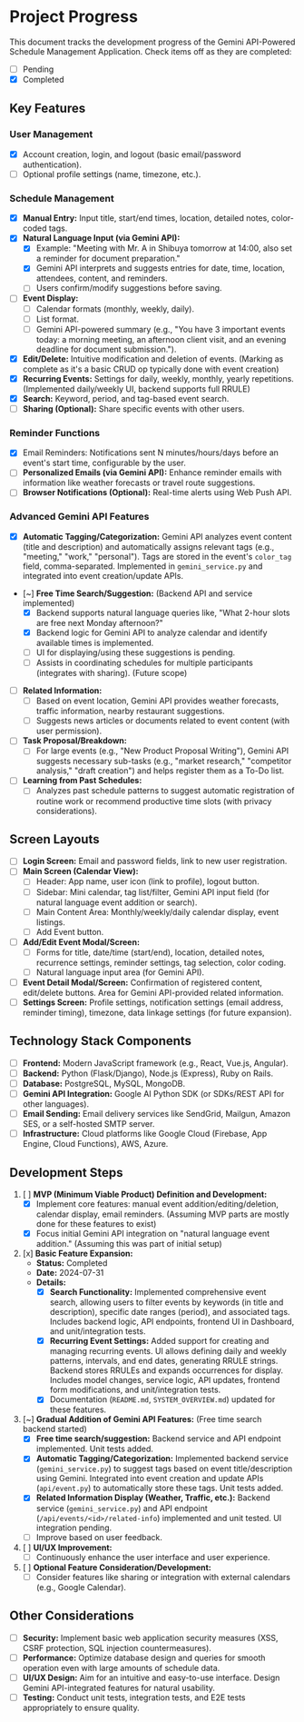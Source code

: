 # Project Progress

This document tracks the development progress of the Gemini API-Powered Schedule Management Application.
Check items off as they are completed:
- [ ] Pending
- [x] Completed

## Key Features

### User Management
- [x] Account creation, login, and logout (basic email/password authentication).
- [ ] Optional profile settings (name, timezone, etc.).

### Schedule Management
- [x] **Manual Entry:** Input title, start/end times, location, detailed notes, color-coded tags.
- [x] **Natural Language Input (via Gemini API):**
    - [x] Example: "Meeting with Mr. A in Shibuya tomorrow at 14:00, also set a reminder for document preparation."
    - [x] Gemini API interprets and suggests entries for date, time, location, attendees, content, and reminders.
    - [ ] Users confirm/modify suggestions before saving.
- [ ] **Event Display:**
    - [ ] Calendar formats (monthly, weekly, daily).
    - [ ] List format.
    - [ ] Gemini API-powered summary (e.g., "You have 3 important events today: a morning meeting, an afternoon client visit, and an evening deadline for document submission.").
- [x] **Edit/Delete:** Intuitive modification and deletion of events. (Marking as complete as it's a basic CRUD op typically done with event creation)
- [x] **Recurring Events:** Settings for daily, weekly, monthly, yearly repetitions. (Implemented daily/weekly UI, backend supports full RRULE)
- [x] **Search:** Keyword, period, and tag-based event search.
- [ ] **Sharing (Optional):** Share specific events with other users.
### Reminder Functions
- [x] Email Reminders: Notifications sent N minutes/hours/days before an event\'s start time, configurable by the user.
- [ ] **Personalized Emails (via Gemini API):** Enhance reminder emails with information like weather forecasts or travel route suggestions.
- [ ] **Browser Notifications (Optional):** Real-time alerts using Web Push API.

### Advanced Gemini API Features
- [x] **Automatic Tagging/Categorization:** Gemini API analyzes event content (title and description) and automatically assigns relevant tags (e.g., "meeting," "work," "personal"). Tags are stored in the event's `color_tag` field, comma-separated. Implemented in `gemini_service.py` and integrated into event creation/update APIs.
- [~] **Free Time Search/Suggestion:** (Backend API and service implemented)
    - [x] Backend supports natural language queries like, "What 2-hour slots are free next Monday afternoon?"
    *   [x] Backend logic for Gemini API to analyze calendar and identify available times is implemented.
    - [ ] UI for displaying/using these suggestions is pending.
    - [ ] Assists in coordinating schedules for multiple participants (integrates with sharing). (Future scope)
- [ ] **Related Information:**
    - [ ] Based on event location, Gemini API provides weather forecasts, traffic information, nearby restaurant suggestions.
    - [ ] Suggests news articles or documents related to event content (with user permission).
- [ ] **Task Proposal/Breakdown:**
    - [ ] For large events (e.g., "New Product Proposal Writing"), Gemini API suggests necessary sub-tasks (e.g., "market research," "competitor analysis," "draft creation") and helps register them as a To-Do list.
- [ ] **Learning from Past Schedules:**
    - [ ] Analyzes past schedule patterns to suggest automatic registration of routine work or recommend productive time slots (with privacy considerations).
## Screen Layouts

- [ ] **Login Screen:** Email and password fields, link to new user registration.
- [ ] **Main Screen (Calendar View):**
    - [ ] Header: App name, user icon (link to profile), logout button.
    - [ ] Sidebar: Mini calendar, tag list/filter, Gemini API input field (for natural language event addition or search).
    - [ ] Main Content Area: Monthly/weekly/daily calendar display, event listings.
    - [ ] Add Event button.
- [ ] **Add/Edit Event Modal/Screen:**
    - [ ] Forms for title, date/time (start/end), location, detailed notes, recurrence settings, reminder settings, tag selection, color coding.
    - [ ] Natural language input area (for Gemini API).
- [ ] **Event Detail Modal/Screen:** Confirmation of registered content, edit/delete buttons. Area for Gemini API-provided related information.
- [ ] **Settings Screen:** Profile settings, notification settings (email address, reminder timing), timezone, data linkage settings (for future expansion).
## Technology Stack Components

- [ ] **Frontend:** Modern JavaScript framework (e.g., React, Vue.js, Angular).
- [ ] **Backend:** Python (Flask/Django), Node.js (Express), Ruby on Rails.
- [ ] **Database:** PostgreSQL, MySQL, MongoDB.
- [ ] **Gemini API Integration:** Google AI Python SDK (or SDKs/REST API for other languages).
- [ ] **Email Sending:** Email delivery services like SendGrid, Mailgun, Amazon SES, or a self-hosted SMTP server.
- [ ] **Infrastructure:** Cloud platforms like Google Cloud (Firebase, App Engine, Cloud Functions), AWS, Azure.
## Development Steps

1.  [ ] **MVP (Minimum Viable Product) Definition and Development:**
    *   [x] Implement core features: manual event addition/editing/deletion, calendar display, email reminders. (Assuming MVP parts are mostly done for these features to exist)
    *   [x] Focus initial Gemini API integration on "natural language event addition." (Assuming this was part of initial setup)
2.  [x] **Basic Feature Expansion:**
    *   **Status:** Completed
    *   **Date:** 2024-07-31
    *   **Details:**
        -   [x] **Search Functionality:** Implemented comprehensive event search, allowing users to filter events by keywords (in title and description), specific date ranges (period), and associated tags. Includes backend logic, API endpoints, frontend UI in Dashboard, and unit/integration tests.
        -   [x] **Recurring Event Settings:** Added support for creating and managing recurring events. UI allows defining daily and weekly patterns, intervals, and end dates, generating RRULE strings. Backend stores RRULEs and expands occurrences for display. Includes model changes, service logic, API updates, frontend form modifications, and unit/integration tests.
        -   [x] Documentation (`README.md`, `SYSTEM_OVERVIEW.md`) updated for these features.
3.  [~] **Gradual Addition of Gemini API Features:** (Free time search backend started)
    *   [x] **Free time search/suggestion:** Backend service and API endpoint implemented. Unit tests added.
    *   [x] **Automatic Tagging/Categorization:** Implemented backend service (`gemini_service.py`) to suggest tags based on event title/description using Gemini. Integrated into event creation and update APIs (`api/event.py`) to automatically store these tags. Unit tests added.
    *   [x] **Related Information Display (Weather, Traffic, etc.):** Backend service (`gemini_service.py`) and API endpoint (`/api/events/<id>/related-info`) implemented and unit tested. UI integration pending.
    *   [ ] Improve based on user feedback.
4.  [ ] **UI/UX Improvement:**
    *   [ ] Continuously enhance the user interface and user experience.
5.  [ ] **Optional Feature Consideration/Development:**
    *   [ ] Consider features like sharing or integration with external calendars (e.g., Google Calendar).
## Other Considerations

- [ ] **Security:** Implement basic web application security measures (XSS, CSRF protection, SQL injection countermeasures).
- [ ] **Performance:** Optimize database design and queries for smooth operation even with large amounts of schedule data.
- [ ] **UI/UX Design:** Aim for an intuitive and easy-to-use interface. Design Gemini API-integrated features for natural usability.
- [ ] **Testing:** Conduct unit tests, integration tests, and E2E tests appropriately to ensure quality.
